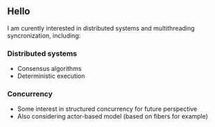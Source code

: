 ## Hello 
I am curently interested in distributed systems and multithreading syncronization, including:
### Distributed systems
- Consensus algorithms
- Deterministic execution
### Concurrency
+ Some interest in structured concurrency for future perspective
+ Also considering actor-based model (based on fibers for example)

